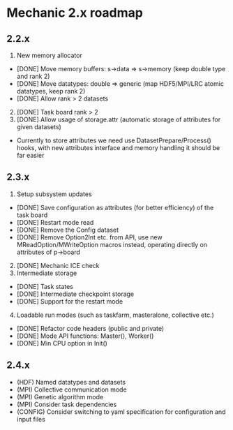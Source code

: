 Mechanic 2.x roadmap
====================

2.2.x
-----

1. New memory allocator
  - [DONE] Move memory buffers: s->data => s->memory (keep double type and rank 2)
  - [DONE] Move datatypes: double => generic (map HDF5/MPI/LRC atomic datatypes, keep rank 2)
  - [DONE] Allow rank > 2 datasets
2. [DONE] Task board rank > 2
3. [DONE] Allow usage of storage.attr (automatic storage of attributes for given datasets)
  - Currently to store attributes we need use DatasetPrepare/Process() hooks, with new
    attributes interface and memory handling it should be far easier

2.3.x
-----

1. Setup subsystem updates
  - [DONE] Save configuration as attributes (for better efficiency) of the task board
  - [DONE] Restart mode read 
  - [DONE] Remove the Config dataset
  - [DONE] Remove Option2Int etc. from API, use new MReadOption/MWriteOption macros instead,
    operating directly on attributes of p->board
2. [DONE] Mechanic ICE check 
3. Intermediate storage
  - [DONE] Task states
  - [DONE] Intermediate checkpoint storage
  - [DONE] Support for the restart mode
4. Loadable run modes (such as taskfarm, masteralone, collective etc.)
  - [DONE] Refactor code headers (public and private)
  - [DONE] Mode API functions: Master(), Worker()
  - [DONE] Min CPU option in Init() 

2.4.x
-----

- (HDF) Named datatypes and datasets
- (MPI) Collective communication mode
- (MPI) Genetic algorithm mode
- (MPI) Consider task dependencies
- (CONFIG) Consider switching to yaml specification for configuration and input files

